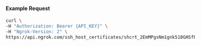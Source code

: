 
#### Example Request

```bash 
curl \
-H "Authorization: Bearer {API_KEY}" \
-H "Ngrok-Version: 2" \
https://api.ngrok.com/ssh_host_certificates/shcrt_2EmMPgsNm1gnk518GHSfPoKOao4
